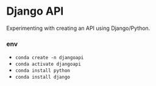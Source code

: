 # Django API

Experimenting with creating an API using Django/Python.

### env

- `conda create -n djangoapi`
- `conda activate djangoapi`
- `conda install python`
- `conda install django`